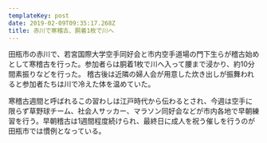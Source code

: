 ```yaml
---
templateKey: post
date: 2019-02-09T09:35:17.268Z
title: 赤川で寒稽古、胴着1枚で川へ
---
```

田瓶市の赤川で、若宮国際大学空手同好会と市内空手道場の門下生らが稽古始めとして寒稽古を行った。参加者らは胴着1枚で川へ入って腰まで浸かり、約10分間素振りなどを行った。 稽古後は近隣の婦人会が用意した炊き出しが振舞われると参加者たちは川で冷えた体を温めていた。

寒稽古週間と呼ばれるこの習わしは江戸時代から伝わるとされ、今週は空手に限らず草野球チーム、社会人サッカー、マラソン同好会などが市内各地で早朝練習を行う。早朝稽古は1週間程度続けられ、最終日に成人を祝う催しを行うのが田瓶市では慣例となっている。